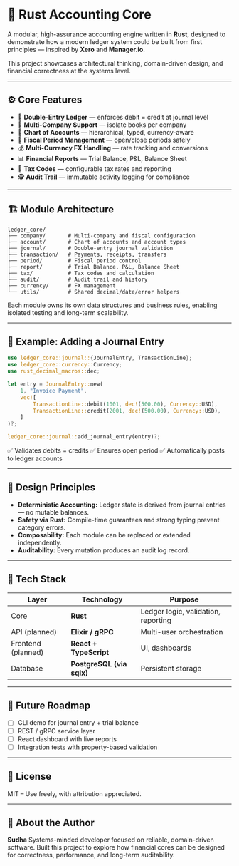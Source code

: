 # 🧮 Rust Accounting Core

A modular, high-assurance accounting engine written in **Rust**, designed to demonstrate how a modern ledger system could be built from first principles — inspired by **Xero** and **Manager.io**.

This project showcases architectural thinking, domain-driven design, and financial correctness at the systems level.

---

## ⚙️ Core Features

* 🧾 **Double-Entry Ledger** — enforces debit = credit at journal level
* 💼 **Multi-Company Support** — isolate books per company
* 🧱 **Chart of Accounts** — hierarchical, typed, currency-aware
* 📅 **Fiscal Period Management** — open/close periods safely
* 💰 **Multi-Currency FX Handling** — rate tracking and conversions
* 📊 **Financial Reports** — Trial Balance, P&L, Balance Sheet
* 🧮 **Tax Codes** — configurable tax rates and reporting
* 🕵️ **Audit Trail** — immutable activity logging for compliance

---

## 🏗️ Module Architecture

```
ledger_core/
├── company/       # Multi-company and fiscal configuration
├── account/       # Chart of accounts and account types
├── journal/       # Double-entry journal validation
├── transaction/   # Payments, receipts, transfers
├── period/        # Fiscal period control
├── report/        # Trial Balance, P&L, Balance Sheet
├── tax/           # Tax codes and calculation
├── audit/         # Audit trail and history
├── currency/      # FX management
└── utils/         # Shared decimal/date/error helpers
```

Each module owns its own data structures and business rules, enabling isolated testing and long-term scalability.

---

## 🧩 Example: Adding a Journal Entry

```rust
use ledger_core::journal::{JournalEntry, TransactionLine};
use ledger_core::currency::Currency;
use rust_decimal_macros::dec;

let entry = JournalEntry::new(
    1, "Invoice Payment",
    vec![
        TransactionLine::debit(1001, dec!(500.00), Currency::USD),
        TransactionLine::credit(2001, dec!(500.00), Currency::USD),
    ]
)?;

ledger_core::journal::add_journal_entry(entry)?;
```

✅ Validates debits = credits
✅ Ensures open period
✅ Automatically posts to ledger accounts

---

## 🧠 Design Principles

* **Deterministic Accounting:** Ledger state is derived from journal entries — no mutable balances.
* **Safety via Rust:** Compile-time guarantees and strong typing prevent category errors.
* **Composability:** Each module can be replaced or extended independently.
* **Auditability:** Every mutation produces an audit log record.

---

## 🧭 Tech Stack

| Layer              | Technology                | Purpose                             |
| ------------------ | ------------------------- | ----------------------------------- |
| Core               | **Rust**                  | Ledger logic, validation, reporting |
| API (planned)      | **Elixir / gRPC**         | Multi-user orchestration            |
| Frontend (planned) | **React + TypeScript**    | UI, dashboards                      |
| Database           | **PostgreSQL (via sqlx)** | Persistent storage                  |

---

## 🚀 Future Roadmap

* [ ] CLI demo for journal entry + trial balance
* [ ] REST / gRPC service layer
* [ ] React dashboard with live reports
* [ ] Integration tests with property-based validation

---

## 📄 License

MIT – Use freely, with attribution appreciated.

---

## 🙋 About the Author

**Sudha**
Systems-minded developer focused on reliable, domain-driven software.
Built this project to explore how financial cores can be designed for correctness, performance, and long-term auditability.

